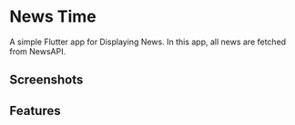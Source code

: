 # News Time

A simple Flutter app for Displaying News.
In this app, all news are fetched from NewsAPI. 

## Screenshots


## Features
